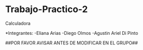 # Trabajo-Practico-2

Calculadora

*Integrantes: 
-Eliana Arias
-Diego Olmos 
-Agustin Ariel Di Pinto

##POR FAVOR AVISAR ANTES DE MODIFICAR EN EL GRUPO##
